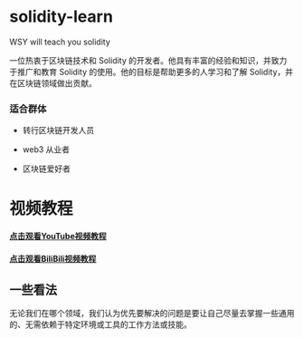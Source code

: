 <!--
 * @Author: JavaPub
 * @Date: 2023-11-19 12:02:05
 * @LastEditors: your name
 * @LastEditTime: 2023-11-25 21:18:32
 * @Description: Here is the JavaPub code base. Search JavaPub on the whole web.
 * @FilePath: \WSY-solidity-learn\README.md
-->
# solidity-learn
WSY will teach you solidity


一位热衷于区块链技术和 Solidity 的开发者。他具有丰富的经验和知识，并致力于推广和教育 Solidity 的使用。他的目标是帮助更多的人学习和了解 Solidity，并在区块链领域做出贡献。


### 适合群体

- 转行区块链开发人员

- web3 从业者

- 区块链爱好者


# 视频教程

#### [点击观看YouTube视频教程](https://www.youtube.com/playlist?list=PL4hdLz5z_dAAIu-gZ80WbNcADzY7880X_)

#### [点击观看BiliBili视频教程](https://www.bilibili.com/video/BV1sw411p7YS/)


## 一些看法

无论我们在哪个领域，我们认为优先要解决的问题是要让自己尽量去掌握一些通用的、无需依赖于特定环境或工具的工作方法或技能。

